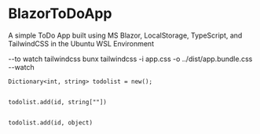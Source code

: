 # BlazorToDoApp
A simple ToDo App built using MS Blazor, LocalStorage, TypeScript, and TailwindCSS in the Ubuntu WSL Environment


--to watch tailwindcss
bunx tailwindcss -i app.css -o ../dist/app.bundle.css --watch





    Dictionary<int, string> todolist = new();


    todolist.add(id, string[""])


    todolist.add(id, object)